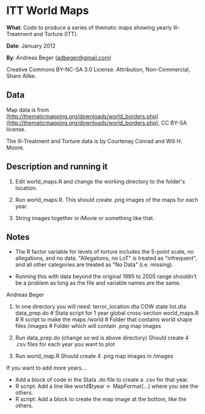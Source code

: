ITT World Maps
==============

**What**: Code to produce a series of thematic maps showing yearly Ill-Treatment
and Torture (ITT).

**Date**: January 2012

**By**: Andreas Beger ([adbeger@gmail.com](mailto:adbeger@gmail.com))

Creative Commons BY-NC-SA 3.0 License. Attribution, Non-Commercial, Share Alike.

Data
----

Map data is from [http://thematicmapping.org/downloads/world_borders.php](http://thematicmapping.org/downloads/world_borders.php), CC BY-SA license.

The Ill-Treatment and Torture data is by Courtenay Conrad and Will H. Moore.

Description and running it
--------------------------

1. Edit world_maps.R and change the working directory to the folder's location.

2. Run world_maps.R. This should create .png images of the maps for each year.

3. String images together in iMovie or something like that.

Notes
-----

* The R factor variable for levels of torture includes the 5-point scale, no allegations, and no data. "Allegations, no LoT" is treated as "infrequent", and all other categories are treated as "No Data" (i.e. missing). 

* Running this with data beyond the original 1995 to 2005 range shouldn't be a problem as long as the file and variable names are the same.

Andreas Beger

1. In one directory you will need:
    terror_location.dta
    COW state list.dta
    data_prep.do         # Stata script for 1 year global cross-section
    world_maps.R         # R script to make the maps
    /world               # Folder that contains world shape files 
    /images              # Folder which will contain .png map images

2. Run data_prep.do (change so wd is above directory)
    Should create 4 .csv files for each year you want to plot

3. Run world_map.R
    Should create 4 .png map images in /images

If you want to add more years…
  - Add a block of code in the Stata .do file to create a .csv for that
    year.
  - R script: Add a line like world$tyear <- MapFormat(…) where you see the
    others.
  - R script: Add a block to create the map image at the bottom, like
    the others.
    

